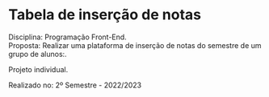 # Tabela de inserção de notas
Disciplina: Programação Front-End.<br>
Proposta: Realizar uma plataforma de inserção de notas do semestre de um grupo de alunos:.<br>

Projeto individual.

Realizado no: 2º Semestre - 2022/2023
